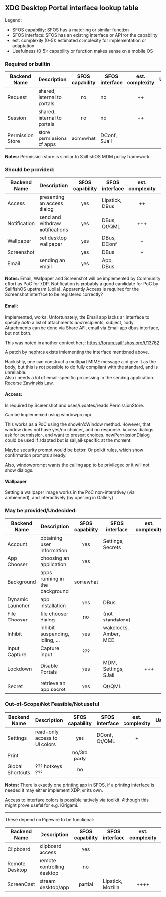 ## XDG Desktop Portal interface lookup table

Legend:

 - SFOS capability: SFOS has a matching or similar function
 - SFOS interface:  SFOS has an existing interface or API for the capability
 - est. complexity (0-5): estimated complexity for implementation or adaptation
 - Usefulness (0-5): capability or function makes sense on a mobile OS


### Required or builtin

| Backend Name      | Description                     | SFOS capability | SFOS interface | est. complexity | Usefulness |
| ----------------- | ---------------------------     | :-------------: | -------------- | :-------------: | :--------: |
|  Request          | shared, internal to portals     |      no         |     no         |     ++          | required   |
|  Session          | shared, internal to portals     |      no         |     no         |     ++          | required   |
|  Permission Store | store permissions of apps       |  somewhat       | DConf, SJail   |                 |            |

**Notes:**
Permission store is similar to SailfishOS MDM policy framework.

### Should be provided:
| Backend Name      | Description                     | SFOS capability | SFOS interface | est. complexity | Usefulness |
| ----------------- | ---------------------------     | :-------------: | -------------- | :-------------: | :--------: |
|  Access           | presenting an access dialog     |  yes            | Lipstick, DBus |   ++            |            |
|  Notification     | send and withdraw notifications |  yes            | DBus, Qt/QML   |   +++           |  ++++      |
|  Wallpaper        | set desktop wallpaper           |  yes            | DBus, DConf    |   +             |  +++       |
|  Screenshot       |                                 |  yes            | DBus           |   +             |            |
|  Email            | sending an email                |  yes            | App, DBus      |                 |            |

**Notes:**
Email, Wallpaper and Screenshot will be implemented by Community effort as PoC for XDP.
Notification is probably a good candidate for PoC by SailfishOS upstream (Jolla).
Apparently Access is required for the Screenshot interface to be registered correctly?

#### Email:
Implemented, works.
Unfortunately, the Email app lacks an interface to specify *both* a list of
attachments *and* recipients, subject, body.
Attachments can be done via Share API, email via Email app dbus interface, but not both.

This was noted in another context here:
https://forum.sailfishos.org/t/13762

A patch by nephros exists imlementing the interface mentioned above.

Hackishly, one can construct a multipart MIME message and give it as the body, but this is not
possible to do fully compliant with the standard, and is unreliable.  
Also i needs a lot of email-specific processing in the sending application.
Recerse [Zawinskis Law](https://www.catb.org/jargon/html/Z/Zawinskis-Law.html).

#### Access:
Is required by Screenshot and uses/updates/reads PermissionStore.

Can be implemented using windowprompt.

This works as a PoC using the showInfoWindow method. However, that window does
not have yes/no choices, and no response. Access dialogs ask for permission,
and want to present choices.
newPermissionDialog could be used if adapted but is sailjail-specific at the moment.

Maybe security prompt would be better. Or polkit rules, which show confirmation prompts already.

Also, windowprompt wants the calling app to be privileged or it will not show dialogs.

#### Wallpaper
Setting a wallpaper image works in the PoC non-interativey (via ambienced), and
interactively (by opening in Gallery)

### May be provided/Undecided:

| Backend Name      | Description                     | SFOS capability | SFOS interface | est. complexity | Usefulness |
| ----------------- | ---------------------------     | :-------------: | -------------- | :-------------: | :--------: |
|  Account          | obtaining user information      |  yes            | Settings, Secrets |              |            |
|  App Chooser      | choosing an application         |  yes            |                |                 |            |
|  Background       | apps running in the background  |  somewhat       |                |                 |            |
|  Dynamic Launcher | app installation                |  yes            | DBus           |                 |            |
|  File Chooser     | file chooser dialog             |  no             | (not standalone) |               |            |
|  Inhibit          | inhibit suspending, idling, ... |  yes            | wakelocks, Amber, MCE |          |            |
|  Input Capture    | Capture input                   |  ???            |                |                 |            |
|  Lockdown         | Disable Portals                 |  yes            | MDM, Settings, SJail | +++       |            |
|  Secret           | retrieve an app secret          |  yes            | Qt/QML         |                 |            |


### Out-of-Scope/Not Feasible/Not useful

| Backend Name      | Description                     | SFOS capability | SFOS interface | est. complexity | Usefulness |
| ----------------- | ---------------------------     | :-------------: | -------------- | :-------------: | :--------: |
|  Settings         | read-only access to UI colors   |  yes            | DConf, Qt/QML  |   +             |  +         |
|  Print            |                                 |  no/3rd party   |                |                 |            |
|  Global Shortcuts | ??? hotkeys ???                 |  no             |                |                 |            |

**Notes:**
There is exactly one printing app in SFOS, if a printing interface is needed it may either implement XDP, or its own.

Access to interface colors is possible natively via toolkit. Although this might prove useful for e.g. Kirigami.

----

These depend on Pipewire to be functional:

| Backend Name      | Description                     | SFOS capability | SFOS interface | est. complexity | Usefulness |
| ----------------- | ---------------------------     | :-------------: | -------------- | :-------------: | :--------: |
|  Clipboard        | clipboard access                |  yes            |                |                 |            |
|  Remote Desktop   | remote controlling desktop      |  no             |                |                 |  ++        |
|  ScreenCast       | stream desktop/app              |  partial        | Lipstick, Mozilla |  ++++        |  ++++      |
